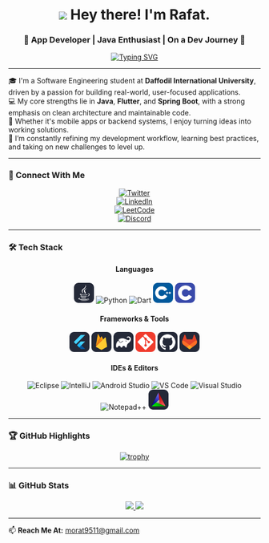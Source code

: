 <h1 align="center">
  <img src="https://media.giphy.com/media/hvRJCLFzcasrR4ia7z/giphy.gif" width="28"> 
  Hey there! I'm Rafat.
</h1>

<h3 align="center">🚀 App Developer | Java Enthusiast | On a Dev Journey 🚀</h3>

<p align="center">
  <a href="https://git.io/typing-svg">
    <img src="https://readme-typing-svg.demolab.com?font=Fira+Code&pause=1000&center=true&vCenter=true&width=435&lines=💻+Java+%26+Flutter+Developer;📱+Passionate+about+Clean+UI+%26+UX;🧠+Focused+on+Real-world+App+Development;🔥+Always+Building+%26+Improving!" alt="Typing SVG" />
  </a>
</p>

---

🎓 I'm a Software Engineering student at **Daffodil International University**, driven by a passion for building real-world, user-focused applications.  
💻 My core strengths lie in **Java**, **Flutter**, and **Spring Boot**, with a strong emphasis on clean architecture and maintainable code.  
📱 Whether it's mobile apps or backend systems, I enjoy turning ideas into working solutions.  
🚀 I’m constantly refining my development workflow, learning best practices, and taking on new challenges to level up.

---

### 🔗 Connect With Me

<div align="center">
  
[![Twitter](https://img.shields.io/badge/X-1DA1F2?style=for-the-badge&logo=x&logoColor=white)](https://x.com/as_morat)  
[![LinkedIn](https://img.shields.io/badge/LinkedIn-0A66C2?style=for-the-badge&logo=linkedin&logoColor=white)](https://www.linkedin.com/in/morat46/)  
[![LeetCode](https://img.shields.io/badge/LeetCode-FFA116?style=for-the-badge&logo=leetcode&logoColor=black)](https://leetcode.com/u/ash646/)  
[![Discord](https://img.shields.io/badge/Discord-5865F2?style=for-the-badge&logo=discord&logoColor=white)](https://discord.com/channels/ash_46_bit)

</div>

---

### 🛠️ Tech Stack

<div align="center">

#### Languages
<img src="https://raw.githubusercontent.com/tandpfun/skill-icons/main/icons/Java-Dark.svg" width="40" alt="Java" />
<img src="https://raw.githubusercontent.com/yurijserrano/Github-Profile-Readme-Logos/master/programming%20languages/python.svg" width="40" alt="Python" />
<img src="https://raw.githubusercontent.com/tandpfun/skill-icons/main/icons/Dart.svg" width="40" alt="Dart" />
<img src="https://raw.githubusercontent.com/tandpfun/skill-icons/main/icons/CPP.svg" width="40" alt="C++" />
<img src="https://raw.githubusercontent.com/tandpfun/skill-icons/main/icons/C.svg" width="40" alt="C" />

#### Frameworks & Tools
<img src="https://github.com/tandpfun/skill-icons/blob/main/icons/Flutter-Dark.svg" width="40" alt="Flutter" />
<img src="https://github.com/tandpfun/skill-icons/blob/main/icons/Firebase-Dark.svg" width="40" alt="Firebase" />
<img src="https://github.com/tandpfun/skill-icons/blob/main/icons/Gradle-Dark.svg" width="40" alt="Gradle" />
<img src="https://github.com/tandpfun/skill-icons/blob/main/icons/Git.svg" width="40" alt="Git" />
<img src="https://github.com/tandpfun/skill-icons/blob/main/icons/Github-Dark.svg" width="40" alt="GitHub" />
<img src="https://github.com/tandpfun/skill-icons/blob/main/icons/GitLab-Dark.svg" width="40" alt="GitLab" />

#### IDEs & Editors
<img src="https://raw.githubusercontent.com/yurijserrano/Github-Profile-Readme-Logos/master/ides/eclipse.svg" width="40" alt="Eclipse" />
<img src="https://raw.githubusercontent.com/yurijserrano/Github-Profile-Readme-Logos/master/ides/intellij.svg" width="40" alt="IntelliJ" />
<img src="https://raw.githubusercontent.com/yurijserrano/Github-Profile-Readme-Logos/master/ides/android-studio.svg" width="40" alt="Android Studio" />
<img src="https://raw.githubusercontent.com/yurijserrano/Github-Profile-Readme-Logos/master/text%20editors/vscode.svg" width="40" alt="VS Code" />
<img src="https://raw.githubusercontent.com/yurijserrano/Github-Profile-Readme-Logos/master/ides/vs-studio.svg" width="40" alt="Visual Studio" />
<img src="https://raw.githubusercontent.com/yurijserrano/Github-Profile-Readme-Logos/master/text%20editors/notepad%2B%2B.png" width="40" alt="Notepad++" />
<img src="https://github.com/tandpfun/skill-icons/blob/main/icons/CMake-Dark.svg" width="40" alt="CMake" />

</div>

---

### 🏆 GitHub Highlights

<div align="center">
  
[![trophy](https://github-profile-trophy.vercel.app/?username=as-morat&theme=radical&no-frame=true&row=1&margin-w=15&margin-h=15)](https://github.com/ryo-ma/github-profile-trophy)

</div>

---

### 📊 GitHub Stats

<div align="center">
  <a href="https://github.com/as-morat">
    <img src="https://github-readme-stats.vercel.app/api?username=as-morat&show_icons=true&theme=radical" width="400" />
  </a>
  <a href="https://github.com/as-morat">
    <img src="https://github-readme-stats.vercel.app/api/top-langs/?username=as-morat&layout=compact&theme=radical" width="400" />
  </a>
</div>

---

📫 **Reach Me At:** [morat9511@gmail.com](mailto:morat9511@gmail.com)
